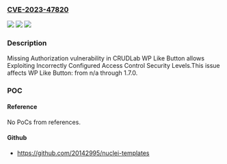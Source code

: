 ### [CVE-2023-47820](https://cve.mitre.org/cgi-bin/cvename.cgi?name=CVE-2023-47820)
![](https://img.shields.io/static/v1?label=Product&message=WP%20Like%20Button&color=blue)
![](https://img.shields.io/static/v1?label=Version&message=n%2Fa%3C%3D%201.7.0%20&color=brighgreen)
![](https://img.shields.io/static/v1?label=Vulnerability&message=CWE-862%20Missing%20Authorization&color=brighgreen)

### Description

Missing Authorization vulnerability in CRUDLab WP Like Button allows Exploiting Incorrectly Configured Access Control Security Levels.This issue affects WP Like Button: from n/a through 1.7.0.

### POC

#### Reference
No PoCs from references.

#### Github
- https://github.com/20142995/nuclei-templates

